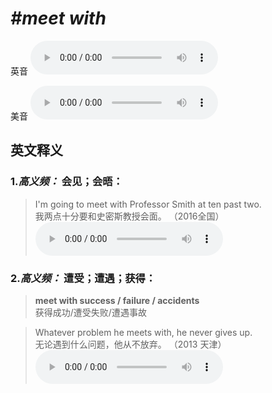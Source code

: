 # ***\#meet with*** 
英音
<audio src="./media/meet with1.aac" controls="controls"></audio>

美音
<audio src="./media/meet with2.aac" controls="controls"></audio>



  

英文释义
---
### 1.*高义频：* **会见；会晤：**  

 > I'm going to meet with Professor Smith at ten past two.  
 > 我两点十分要和史密斯教授会面。  （2016全国）  
<audio src="./media/meet-517-1_AAC.aac" controls="controls"></audio>

### 2.*高义频：* **遭受；遭遇；获得：**  

 > **meet with success / failure / accidents**  
 > 获得成功/遭受失败/遭遇事故    

 > Whatever problem he meets with, he never gives up.  
 > 无论遇到什么问题，他从不放弃。  （2013 天津）  
<audio src="./media/P276 meet3.aac" controls="controls"></audio>


